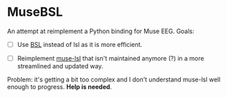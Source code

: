 # MuseBSL


An attempt at reimplement a Python binding for Muse EEG. Goals:

- [ ] Use [BSL](https://github.com/fcbg-hnp-meeg/bsl) instead of lsl as it is more efficient.
- [ ] Reimplement [muse-lsl](https://github.com/alexandrebarachant/muse-lsl/) that isn't maintained anymore (?) in a more streamlined and updated way.


Problem: it's getting a bit too complex and I don't understand muse-lsl well enough to progress. **Help is needed**.
